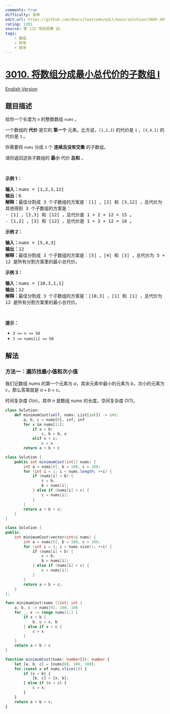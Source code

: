 ```yaml
---
comments: true
difficulty: 简单
edit_url: https://github.com/doocs/leetcode/edit/main/solution/3000-3099/3010.Divide%20an%20Array%20Into%20Subarrays%20With%20Minimum%20Cost%20I/README.md
rating: 1291
source: 第 122 场双周赛 Q1
tags:
    - 数组
    - 枚举
    - 排序
---
```


<!-- problem:start -->

# [3010. 将数组分成最小总代价的子数组 I](https://leetcode.cn/problems/divide-an-array-into-subarrays-with-minimum-cost-i)

[English Version](/solution/3000-3099/3010.Divide%20an%20Array%20Into%20Subarrays%20With%20Minimum%20Cost%20I/README_EN.md)

## 题目描述

<!-- description:start -->

<p>给你一个长度为 <code>n</code>&nbsp;的整数数组&nbsp;<code>nums</code>&nbsp;。</p>

<p>一个数组的 <strong>代价</strong>&nbsp;是它的 <strong>第一个</strong>&nbsp;元素。比方说，<code>[1,2,3]</code>&nbsp;的代价是&nbsp;<code>1</code>&nbsp;，<code>[3,4,1]</code>&nbsp;的代价是&nbsp;<code>3</code>&nbsp;。</p>

<p>你需要将&nbsp;<code>nums</code>&nbsp;分成&nbsp;<code>3</code>&nbsp;个&nbsp;<strong>连续且没有交集</strong>&nbsp;的子数组。</p>

<p>请你返回这些<span data-keyword="subarray">子数组</span>的 <strong>最小</strong>&nbsp;代价&nbsp;<b>总和</b>&nbsp;。</p>

<p>&nbsp;</p>

<p><strong class="example">示例 1：</strong></p>

<pre>
<b>输入：</b>nums = [1,2,3,12]
<b>输出：</b>6
<b>解释：</b>最佳分割成 3 个子数组的方案是：[1] ，[2] 和 [3,12] ，总代价为 1 + 2 + 3 = 6 。
其他得到 3 个子数组的方案是：
- [1] ，[2,3] 和 [12] ，总代价是 1 + 2 + 12 = 15 。
- [1,2] ，[3] 和 [12] ，总代价是 1 + 3 + 12 = 16 。
</pre>

<p><strong class="example">示例 2：</strong></p>

<pre>
<b>输入：</b>nums = [5,4,3]
<b>输出：</b>12
<b>解释：</b>最佳分割成 3 个子数组的方案是：[5] ，[4] 和 [3] ，总代价为 5 + 4 + 3 = 12 。
12 是所有分割方案里的最小总代价。
</pre>

<p><strong class="example">示例 3：</strong></p>

<pre>
<b>输入：</b>nums = [10,3,1,1]
<b>输出：</b>12
<b>解释：</b>最佳分割成 3 个子数组的方案是：[10,3] ，[1] 和 [1] ，总代价为 10 + 1 + 1 = 12 。
12 是所有分割方案里的最小总代价。
</pre>

<p>&nbsp;</p>

<p><strong>提示：</strong></p>

<ul>
	<li><code>3 &lt;= n &lt;= 50</code></li>
	<li><code>1 &lt;= nums[i] &lt;= 50</code></li>
</ul>

<!-- description:end -->

## 解法

<!-- solution:start -->

### 方法一：遍历找最小值和次小值

我们记数组 $nums$ 的第一个元素为 $a$，其余元素中最小的元素为 $b$，次小的元素为 $c$，那么答案就是 $a+b+c$。

时间复杂度 $O(n)$，其中 $n$ 是数组 $nums$ 的长度。空间复杂度 $O(1)$。

<!-- tabs:start -->

```python
class Solution:
    def minimumCost(self, nums: List[int]) -> int:
        a, b, c = nums[0], inf, inf
        for x in nums[1:]:
            if x < b:
                c, b = b, x
            elif x < c:
                c = x
        return a + b + c
```

```java
class Solution {
    public int minimumCost(int[] nums) {
        int a = nums[0], b = 100, c = 100;
        for (int i = 1; i < nums.length; ++i) {
            if (nums[i] < b) {
                c = b;
                b = nums[i];
            } else if (nums[i] < c) {
                c = nums[i];
            }
        }
        return a + b + c;
    }
}
```

```cpp
class Solution {
public:
    int minimumCost(vector<int>& nums) {
        int a = nums[0], b = 100, c = 100;
        for (int i = 1; i < nums.size(); ++i) {
            if (nums[i] < b) {
                c = b;
                b = nums[i];
            } else if (nums[i] < c) {
                c = nums[i];
            }
        }
        return a + b + c;
    }
};
```

```go
func minimumCost(nums []int) int {
	a, b, c := nums[0], 100, 100
	for _, x := range nums[1:] {
		if x < b {
			b, c = x, b
		} else if x < c {
			c = x
		}
	}
	return a + b + c
}
```

```ts
function minimumCost(nums: number[]): number {
    let [a, b, c] = [nums[0], 100, 100];
    for (const x of nums.slice(1)) {
        if (x < b) {
            [b, c] = [x, b];
        } else if (x < c) {
            c = x;
        }
    }
    return a + b + c;
}
```

<!-- tabs:end -->

<!-- solution:end -->

<!-- problem:end -->
